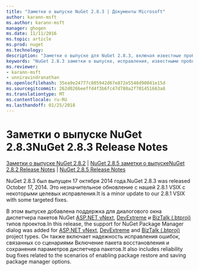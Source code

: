 ```yaml
---
title: "Заметки о выпуске NuGet 2.8.3 | Документы Microsoft"
author: karann-msft
ms.author: karann-msft
manager: ghogen
ms.date: 11/11/2016
ms.topic: article
ms.prod: nuget
ms.technology: 
description: "Заметки о выпуске для NuGet 2.8.3, включая известные проблемы, исправленные ошибки, добавленные функции и DCR."
keywords: "NuGet 2.8.3 заметки о выпуске, исправления, известными проблемами, добавлены функции, DCR"
ms.reviewer:
- karann-msft
- unniravindranathan
ms.openlocfilehash: 35ea9e24777c805942d67e872e5548d90041e15d
ms.sourcegitcommit: 262d026beeffd4f3b6fc47d780a2f701451663a8
ms.translationtype: MT
ms.contentlocale: ru-RU
ms.lasthandoff: 01/25/2018
---
```

# <a name="nuget-283-release-notes"></a><span data-ttu-id="2421b-104">Заметки о выпуске NuGet 2.8.3</span><span class="sxs-lookup"><span data-stu-id="2421b-104">NuGet 2.8.3 Release Notes</span></span>

<span data-ttu-id="2421b-105">[Заметки о выпуске NuGet 2.8.2](../release-notes/nuget-2.8.2.md) | [NuGet 2.8.5 заметки о выпуске](../release-notes/nuget-2.8.5.md)</span><span class="sxs-lookup"><span data-stu-id="2421b-105">[NuGet 2.8.2 Release Notes](../release-notes/nuget-2.8.2.md) | [NuGet 2.8.5 Release Notes](../release-notes/nuget-2.8.5.md)</span></span>

<span data-ttu-id="2421b-106">NuGet 2.8.3 был выпущен 17 октября 2014 года.</span><span class="sxs-lookup"><span data-stu-id="2421b-106">NuGet 2.8.3 was released October 17, 2014.</span></span> <span data-ttu-id="2421b-107">Это незначительное обновление с нашей 2.8.1 VSIX с некоторыми целевых исправления.</span><span class="sxs-lookup"><span data-stu-id="2421b-107">It is a minor update to our 2.8.1 VSIX with some targeted fixes.</span></span>

<span data-ttu-id="2421b-108">В этом выпуске добавлена поддержка для диалогового окна диспетчера пакетов NuGet [ASP.NET vNext](http://www.asp.net/vnext), [DevExtreme](http://js.devexpress.com/) и [BizTalk (.btproj)](/biztalk/core/developing-biztalk-server-applications) типов проектов.</span><span class="sxs-lookup"><span data-stu-id="2421b-108">In this release, the support for NuGet Package Manager dialog was added for [ASP.NET vNext](http://www.asp.net/vnext), [DevExtreme](http://js.devexpress.com/) and [BizTalk (.btproj)](/biztalk/core/developing-biztalk-server-applications) project types.</span></span> <span data-ttu-id="2421b-109">Он также включает надежность исправления ошибок, связанных со сценариями Включение пакета восстановления и сохранения параметров диспетчера пакетов.</span><span class="sxs-lookup"><span data-stu-id="2421b-109">It also includes reliability bug fixes related to the scenarios of enabling package restore and saving package manager options.</span></span>
